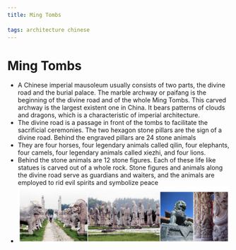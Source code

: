 ```yaml
---
title: Ming Tombs

tags: architecture chinese 
---
```


# Ming Tombs
- A Chinese imperial mausoleum usually consists of two parts, the divine road and the burial palace. The marble archway or paifang is the beginning of the divine road and of the whole Ming Tombs. This carved archway is the largest existent one in China. It bears patterns of clouds and dragons, which is a characteristic of imperial architecture.
- The divine road is a passage in front of the tombs to facilitate the sacrificial ceremonies. The two hexagon stone pillars are the sign of a divine road. Behind the engraved pillars are 24 stone animals
- They are four horses, four legendary animals called qilin, four elephants, four camels, four legendary animals called xiezhi, and four lions. 
- Behind the stone animals are 12 stone figures. Each of these life like statues is carved out of a whole rock. Stone figures and animals along the divine road serve as guardians and waiters, and the animals are employed to rid evil spirits and symbolize peace
- ![](../assets/Pasted%20image%2020221006234257.png)
